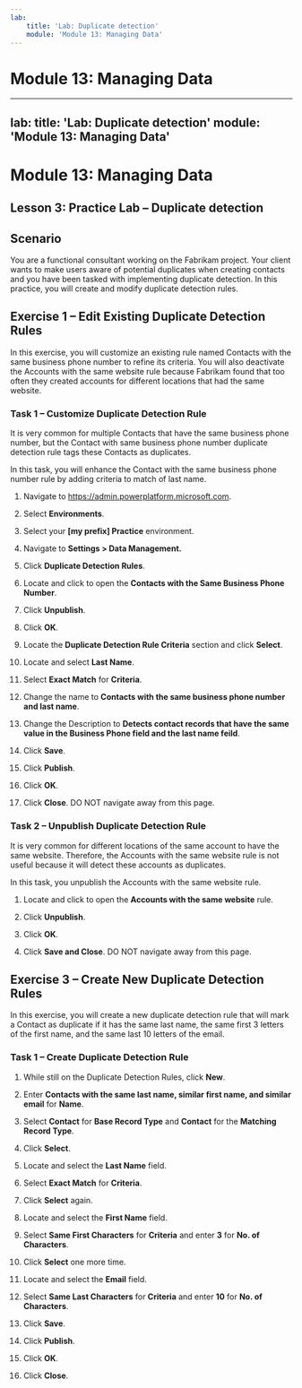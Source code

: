 ```yaml
---
lab:
    title: 'Lab: Duplicate detection'
    module: 'Module 13: Managing Data'
---
```


Module 13: Managing Data
=======================

---
lab:
    title: 'Lab: Duplicate detection'
    module: 'Module 13: Managing Data'
---

Module 13: Managing Data
=======================

## Lesson 3: Practice Lab – Duplicate detection

Scenario
--------

You are a functional consultant working on the Fabrikam project. Your client
wants to make users aware of potential duplicates when creating contacts and you
have been tasked with implementing duplicate detection. In this practice, you
will create and modify duplicate detection rules.

Exercise 1 – Edit Existing Duplicate Detection Rules
----------------------------------------------------

In this exercise, you will customize an existing rule named Contacts with the
same business phone number to refine its criteria. You will also deactivate the
Accounts with the same website rule because Fabrikam found that too often they
created accounts for different locations that had the same website.

### Task 1 – Customize Duplicate Detection Rule

It is very common for multiple Contacts that have the same business phone
number, but the Contact with same business phone number duplicate detection rule
tags these Contacts as duplicates.

In this task, you will enhance the Contact with the same business phone number
rule by adding criteria to match of last name.

1.  Navigate to https://admin.powerplatform.microsoft.com.

2.  Select **Environments**.

3.  Select your **[my prefix] Practice** environment.

4.  Navigate to **Settings > Data Management.**

5.  Click **Duplicate Detection Rules**.

6.  Locate and click to open the **Contacts with the Same Business Phone Number**.

7.  Click **Unpublish**.

8.  Click **OK**.

9.  Locate the **Duplicate Detection Rule Criteria** section and click
    **Select**.

10. Locate and select **Last Name**.

11. Select **Exact Match** for **Criteria**.

12. Change the name to **Contacts with the same business phone number and last
    name**.

13. Change the Description to **Detects contact records that have the same value
    in the Business Phone field and the last name feild**.

14. Click **Save**.

15. Click **Publish**.

16. Click **OK**.

17. Click **Close**. DO NOT navigate away from this page.

### Task 2 – Unpublish Duplicate Detection Rule

It is very common for different locations of the same account to have the same
website. Therefore, the Accounts with the same website rule is not useful because it will
detect these accounts as duplicates.

In this task, you unpublish the Accounts with the same website rule.

1.  Locate and click to open the **Accounts with the same website** rule.

2.  Click **Unpublish**.

3.  Click **OK**.

4.  Click **Save and Close**. DO NOT navigate away from this page.

Exercise 3 – Create New Duplicate Detection Rules
-------------------------------------------------

In this exercise, you will create a new duplicate detection rule that will mark
a Contact as duplicate if it has the same last name, the same first 3 letters of
the first name, and the same last 10 letters of the email.

### Task 1 – Create Duplicate Detection Rule

1.  While still on the Duplicate Detection Rules, click **New**.

2.  Enter **Contacts with the same last name, similar first name, and similar
    email** for **Name**.

3.  Select **Contact** for **Base Record Type** and **Contact** for the
    **Matching Record Type**.

4.  Click **Select**.

5.  Locate and select the **Last Name** field.

6.  Select **Exact Match** for **Criteria**.

7.  Click **Select** again.

8.  Locate and select the **First Name** field.

9.  Select **Same First Characters** for **Criteria** and enter **3** for **No.
    of Characters**.

10. Click **Select** one more time.

11. Locate and select the **Email** field.

12. Select **Same Last Characters** for **Criteria** and enter **10** for **No.
    of Characters**.

13. Click **Save**.

14. Click **Publish**.

15. Click **OK**.

16. Click **Close**.

